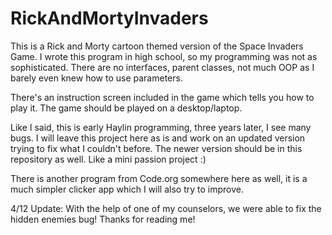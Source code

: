 # RickAndMortyInvaders

This is a Rick and Morty cartoon themed version of the Space Invaders Game.
I wrote this program in high school, so my programming was not as sophisticated.
There are no interfaces, parent classes, not much OOP as I barely even knew how to use parameters. 

There's an instruction screen included in the game which tells you how to play it.
The game should be played on a desktop/laptop.

Like I said, this is early Haylin programming, three years later, I see many bugs.
I will leave this project here as is and work on an updated version trying to fix what I couldn't before. 
The newer version should be in this repository as well.
Like a mini passion project :)

There is another program from Code.org somewhere here as well, it is a much simpler clicker app which I will also try to improve.


4/12 Update: With the help of one of my counselors, we were able to fix the hidden enemies bug!
Thanks for reading me!
